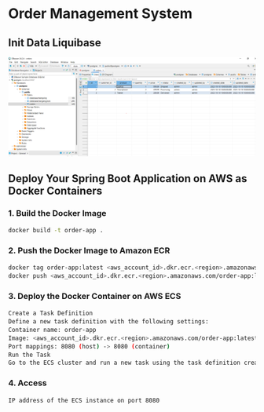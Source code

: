 # Order Management System
## Init Data Liquibase
![Init Data Liquibase](./InitData_liquibase.PNG)

## Deploy Your Spring Boot Application on AWS as Docker Containers

### 1. Build the Docker Image
```sh
docker build -t order-app .
```

### 2. Push the Docker Image to Amazon ECR
```sh
docker tag order-app:latest <aws_account_id>.dkr.ecr.<region>.amazonaws.com/order-app:latest .
docker push <aws_account_id>.dkr.ecr.<region>.amazonaws.com/order-app:latest
```
### 3. Deploy the Docker Container on AWS ECS
```sh
Create a Task Definition
Define a new task definition with the following settings:
Container name: order-app
Image: <aws_account_id>.dkr.ecr.<region>.amazonaws.com/order-app:latest
Port mappings: 8080 (host) -> 8080 (container)
Run the Task
Go to the ECS cluster and run a new task using the task definition created
```
### 4. Access
```sh
IP address of the ECS instance on port 8080
```

